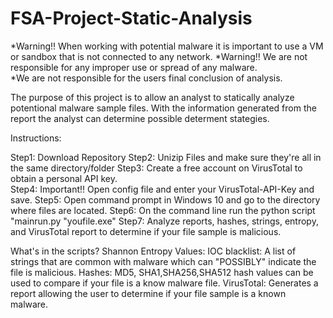 # FSA-Project-Static-Analysis

*Warning!!  When working with potential malware it is important to use a VM or sandbox that is not connected to any network. 
*Warning!! We are not responsible for any improper use or spread of any malware.  
*We are not responsible for the users final conclusion of analysis.


The purpose of this project is to allow an analyst to statically analyze potentional malware sample files.  With the information generated from the report the analyst can determine possible determent stategies.

Instructions:

Step1:  Download Repository
Step2:  Unizip Files and make sure they're all in the same directory/folder
Step3:  Create a free account on VirusTotal to obtain a personal API key.  
Step4:  Important!! Open config file and enter your VirusTotal-API-Key and save.
Step5:  Open command prompt in Windows 10 and go to the directory where files are located.
Step6:  On the command line run the python script "mainrun.py "youfile.exe"
Step7:  Analyze reports, hashes, strings, entropy, and  VirusTotal report to determine if your file sample is malicious.

What's in the scripts?
Shannon Entropy Values:
IOC blacklist:  A list of strings that are common with malware which can "POSSIBLY" indicate the file is malicious. 
Hashes:  MD5, SHA1,SHA256,SHA512  hash values can be used to compare if your file is a know malware file.
VirusTotal: Generates a report allowing the user to determine if your file sample is a known malware.


